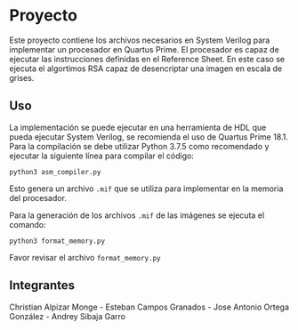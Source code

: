 # Proyecto

Este proyecto contiene los archivos necesarios en System Verilog para implementar un procesador en Quartus Prime. El procesador es capaz de ejecutar las instrucciones definidas en el Reference Sheet. En este caso se ejecuta el algortimos RSA capaz de desencriptar una imagen en escala de grises.

## Uso

La implementación se puede ejecutar en una herramienta de HDL que pueda ejecutar System Verilog, se recomienda el uso de Quartus Prime 18.1.
Para la compilación se debe utilizar Python 3.7.5 como recomendado y ejecutar la siguiente línea para compilar el código:
```
python3 asm_compiler.py
```

Esto genera un archivo `.mif` que se utiliza para implementar en la memoria del procesador.

Para la generación de los archivos `.mif` de las imágenes se ejecuta el comando:
```
python3 format_memory.py
```

Favor revisar el archivo `format_memory.py`

## Integrantes

Christian Alpizar Monge -
Esteban Campos Granados -
Jose Antonio Ortega González -
Andrey Sibaja Garro
